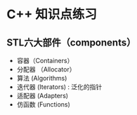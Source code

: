 # C++ 知识点练习

## STL六大部件（components）

* 容器（Containers）
* 分配器 （Allocator）
* 算法 (Algorithms)
* 迭代器 (Iterators) : 泛化的指针
* 适配器 (Adapters)
* 仿函数 (Functions)
